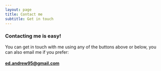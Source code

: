 ```yaml
---
layout: page
title: Contact me
subtitle: Get in touch
---
```


### Contacting me is easy!

You can get in touch with me using any of the buttons above or below, you can also email me if you prefer:

#### [ed.andrew95@gmail.com](mailto://ed.andrew95+ghpages@gmail.com)

